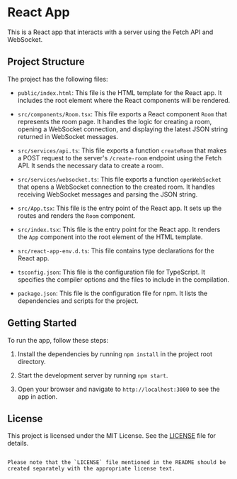 # React App

This is a React app that interacts with a server using the Fetch API and WebSocket.

## Project Structure

The project has the following files:

- `public/index.html`: This file is the HTML template for the React app. It includes the root element where the React components will be rendered.

- `src/components/Room.tsx`: This file exports a React component `Room` that represents the room page. It handles the logic for creating a room, opening a WebSocket connection, and displaying the latest JSON string returned in WebSocket messages.

- `src/services/api.ts`: This file exports a function `createRoom` that makes a POST request to the server's `/create-room` endpoint using the Fetch API. It sends the necessary data to create a room.

- `src/services/websocket.ts`: This file exports a function `openWebSocket` that opens a WebSocket connection to the created room. It handles receiving WebSocket messages and parsing the JSON string.

- `src/App.tsx`: This file is the entry point of the React app. It sets up the routes and renders the `Room` component.

- `src/index.tsx`: This file is the entry point for the React app. It renders the `App` component into the root element of the HTML template.

- `src/react-app-env.d.ts`: This file contains type declarations for the React app.

- `tsconfig.json`: This file is the configuration file for TypeScript. It specifies the compiler options and the files to include in the compilation.

- `package.json`: This file is the configuration file for npm. It lists the dependencies and scripts for the project.

## Getting Started

To run the app, follow these steps:

1. Install the dependencies by running `npm install` in the project root directory.

2. Start the development server by running `npm start`.

3. Open your browser and navigate to `http://localhost:3000` to see the app in action.

## License

This project is licensed under the MIT License. See the [LICENSE](./LICENSE) file for details.
```

Please note that the `LICENSE` file mentioned in the README should be created separately with the appropriate license text.